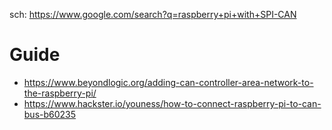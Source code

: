 sch: https://www.google.com/search?q=raspberry+pi+with+SPI-CAN

# Guide
- https://www.beyondlogic.org/adding-can-controller-area-network-to-the-raspberry-pi/
- https://www.hackster.io/youness/how-to-connect-raspberry-pi-to-can-bus-b60235
